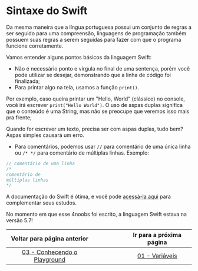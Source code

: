 # Sintaxe do Swift

Da mesma maneira que a língua portuguesa possui um conjunto de regras a ser seguido para uma compreensão, linguagens de programação também possuem suas regras a serem seguidas para fazer com que o programa funcione corretamente.

Vamos entender alguns pontos básicos da linguagem Swift:

- Não é necessário ponto e vírgula no final de uma sentença, porém você pode utilizar se desejar, demonstrando que a linha de código foi finalizada;
- Para printar algo na tela, usamos a função `print()`.

Por exemplo, caso queira printar um "Hello, World" (clássico) no console, você irá escrever `print("Hello World")`. O uso de aspas duplas significa que o conteúdo é uma String, mas não se preocupe que veremos isso mais pra frente;

Quando for escrever um texto, precisa ser com aspas duplas, tudo bem? Aspas simples causará um erro.

- Para comentários, podemos usar `//` para comentário de uma única linha ou `/* */` para comentário de múltiplas linhas. Exemplo:
```swift
// comentário de uma linha
/*
comentário de
múltiplas linhas
*/
```

A documentação do Swift é ótima, e você pode [acessá-la aqui](https://docs.swift.org/swift-book/LanguageGuide/TheBasics.html) para complementar seus estudos.
  
No momento em que esse 4noobs foi escrito, a linguagem Swift estava na versão 5.7!

| Voltar para página anterior  |   |   |   |   |   |  Ir para a próxima página  |
|:-:|:-:|:-:|:-:|:-:|:-:|:-:|
| [03 - Conhecendo o Playground](../ambiente/03-conhecendo-playgrounds.md)   |   |   |   |   |   |  [01 - Variáveis](01-variaveis.md)  |
